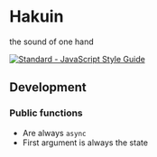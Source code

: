 # Hakuin

the sound of one hand

[![Standard - JavaScript Style Guide](https://img.shields.io/badge/code%20style-standard-brightgreen.svg)](http://standardjs.com/)


## Development

### Public functions

- Are always `async`
- First argument is always the state
